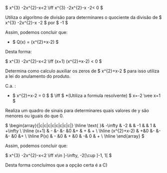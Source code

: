 $ x^{3} -2x^{2}-x<2 \iff x^{3} -2x^{2}-x -2< 0 $ 

Utiliza o algoritmo de divisão para determinares o quociente da divisão de $ x^{3} -2x^{2}-x -2 $ por $ -1 $

Assim, podemos concluir que: 

 - $ Q(x) = (x^{2}+x-2) $
 

Desta forma: 

$ x^{3} -2x^{2}-x<2 \iff (x+1) (x^{2}+x-2) < 0 $

Determina como calculo auxiliar  os zeros de $  x^{2}+x-2 $ para isso utiliza a lei do anulamento do produto. 

  C.a. :  
  
   - $ x^{2}+x-2 = 0 $ $ \iff $ *(Utiliza a formula resolvente) $ x=-2 \vee x=1 $ 

Realiza um quadro de sinais para determinares quais valores de y são menores ou iguais do que 0. 

$
\begin{array}{|c|c|c|c|c|c|c|c|}
\hline
\text{ }& -\infty  & -2 &  & -1 &  & 1 & +\infty  \\
\hline
(x+1) & - &- &- &0 &+ & + & + \\
\hline
(x^{2}+x-2) & +&0 &- &- &- &0 &+ \\
\hline
P(x) & - &0 & + &0 & -& 0 & +  \\
\hline
\end{array}
$

Assim, podemos concluir que: 

$ x^{3} -2x^{2}-x<2 \iff x\in ]-\infty, -2[\cup ]-1, 1[  $

Desta forma concluímos que a opção certa é a C)




